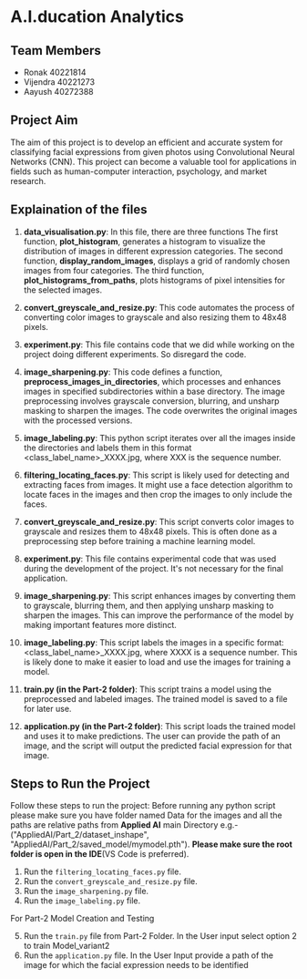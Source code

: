 

# A.I.ducation Analytics

## Team Members
- Ronak 40221814
- Vijendra 40221273
- Aayush 40272388

## Project Aim
The aim of this project is to develop an efficient and accurate system for classifying facial expressions from given photos using Convolutional Neural Networks (CNN). This project can become a valuable tool for applications in fields such as human-computer interaction, psychology, and market research.

## Explaination of the files
1. **data_visualisation.py**: In this file, there are three functions 
   The first function, **plot_histogram**, generates a histogram to visualize the distribution of images in different expression categories. The second function, **display_random_images**,
   displays a grid of randomly chosen images from four categories. The third function, **plot_histograms_from_paths**, plots histograms of pixel intensities for the selected images.

2. **convert_greyscale_and_resize.py**: This code automates the process of converting color images to grayscale and also resizing them to 48x48 pixels.
3. **experiment.py**: This file contains code that we did while working on the project doing different experiments. So disregard the code.
4. **image_sharpening.py**: This code defines a function, **preprocess_images_in_directories**, which processes and enhances images in specified subdirectories within a base directory. The image preprocessing involves grayscale conversion, blurring, and unsharp masking to sharpen the images. The code overwrites the original images with the processed versions.
5. **image_labeling.py**: This python script iterates over all the images inside the directories and labels them in this format <class_label_name>_XXXX.jpg, where XXX is the sequence number.

6. **filtering_locating_faces.py**: This script is likely used for detecting and extracting faces from images. It might use a face detection algorithm to locate faces in the images and then crop the images to only include the faces.

7. **convert_greyscale_and_resize.py**: This script converts color images to grayscale and resizes them to 48x48 pixels. This is often done as a preprocessing step before training a machine learning model.

8. **experiment.py**: This file contains experimental code that was used during the development of the project. It's not necessary for the final application.

9. **image_sharpening.py**: This script enhances images by converting them to grayscale, blurring them, and then applying unsharp masking to sharpen the images. This can improve the performance of the model by making important features more distinct.

10. **image_labeling.py**: This script labels the images in a specific format: <class_label_name>_XXXX.jpg, where XXXX is a sequence number. This is likely done to make it easier to load and use the images for training a model.

11. **train.py (in the Part-2 folder)**: This script trains a model using the preprocessed and labeled images. The trained model is saved to a file for later use.

12. **application.py (in the Part-2 folder)**: This script loads the trained model and uses it to make predictions. The user can provide the path of an image, and the script will output the predicted facial expression for that image.

## Steps to Run the Project
Follow these steps to run the project: 
Before running any python script please make sure you have folder named Data for the images and all the paths are relative paths from **Applied AI** main Directory e.g.- ("AppliedAI/Part_2/dataset_inshape", "AppliedAI/Part_2/saved_model/mymodel.pth").
**Please make sure the root folder is open in the IDE**(VS Code is preferred).

1. Run the `filtering_locating_faces.py` file.
2. Run the `convert_greyscale_and_resize.py` file.
3. Run the `image_sharpening.py` file.
4. Run the `image_labeling.py` file.

For Part-2 Model Creation and Testing

5. Run the `train.py` file from Part-2 Folder.
   In the User input select option 2 to train Model_variant2
7. Run the `application.py` file.
   In the User Input provide a path of the image for which the facial expression needs to be identified
